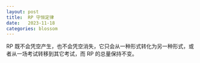 ```yaml
---
layout: post
title:  RP 守恒定律
date:   2023-11-18
categories: blossom
---
```


RP 既不会凭空产生，也不会凭空消失，它只会从一种形式转化为另一种形式，或者从一场考试转移到其它考试，而 RP 的总量保持不变。